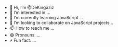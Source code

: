 - 👋 Hi, I’m @DeKingaziz
- 👀 I’m interested in ...
- 🌱 I’m currently learning JavaScript ... 
- 💞️ I’m looking to collaborate on JavaScript projects...
- 📫 How to reach me ...
- 😄 Pronouns: ...
- ⚡ Fun fact: ...

<!---
DeKingaziz/DeKingaziz is a ✨ special ✨ repository because its `README.md` (this file) appears on your GitHub profile.
You can click the Preview link to take a look at your changes.
--->
